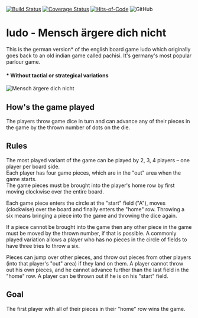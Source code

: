 [![Build Status](https://travis-ci.com/lu391see/ludo.svg?branch=dev)](https://travis-ci.com/lu391see/ludo)
[![Coverage Status](https://coveralls.io/repos/github/lu391see/ludo/badge.svg?branch=dev)](https://coveralls.io/github/lu391see/ludo?branch=dev)
[![Hits-of-Code](https://hitsofcode.com/github/lu391see/ludo)](https://hitsofcode.com/github/lu391see/ludo/view)
![GitHub](https://img.shields.io/github/license/lu391see/ludo)

[//]: <> (?style=for-the-badge)

# ludo - Mensch ärgere dich nicht
This is the german version* of the english board game ludo which originally goes back to an old indian game called pachisi. It's germany's most popular parlour game.

#### * Without tactial or strategical variations

![Mensch ärgere dich nicht](./assets/mädn1929.jpg)

## How's the game played
The players throw game dice in turn and can advance any of their pieces in the game by the thrown number of dots on the die.

## Rules
The most played variant of the game can be played by 2, 3, 4 players – one player per board side.<br>
Each player has four game pieces, which are in the "out" area when the game starts.<br>
The game pieces must be brought into the player's home row by first moving clockwise over the entire board.<br>

Each game piece enters the circle at the "start" field ("A"), moves (clockwise) over the board and finally enters the "home" row.
Throwing a six means bringing a piece into the game and throwing the dice again.<br>

If a piece cannot be brought into the game then any other piece in the game must be moved by the thrown number, if that is possible. A commonly played variation allows a player who has no pieces in the circle of fields to have three tries to throw a six.<br>

Pieces can jump over other pieces, and throw out pieces from other players (into that player's "out" area) if they land on them. A player cannot throw out his own pieces, and he cannot advance further than the last field in the "home" row. A player can be thrown out if he is on his "start" field.

## Goal
The first player with all of their pieces in their "home" row wins the game.